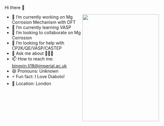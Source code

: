 Hi there 👋

<img align="right" width="250" height="350" src="https://user-images.githubusercontent.com/55532613/148978562-6616cba0-f7ab-40ef-b993-99e3bd8c1bf7.jpg">

- 🔭 I’m currently working on Mg Corrosion Mechanism with DFT
- 🌱 I’m currently learning VASP
- 👯 I’m looking to collaborate on Mg Corrosion
- 🤔 I’m looking for help with CP2K/QE/VASP/CASTEP
- 💬 Ask me about 🙆🏻‍♂️
- 📫 How to reach me: bingxin.li18@imperial.ac.uk
- 😄 Pronouns: Unknown
- ⚡ Fun fact: I Love Diabolo!
- 🎡 Location: London




